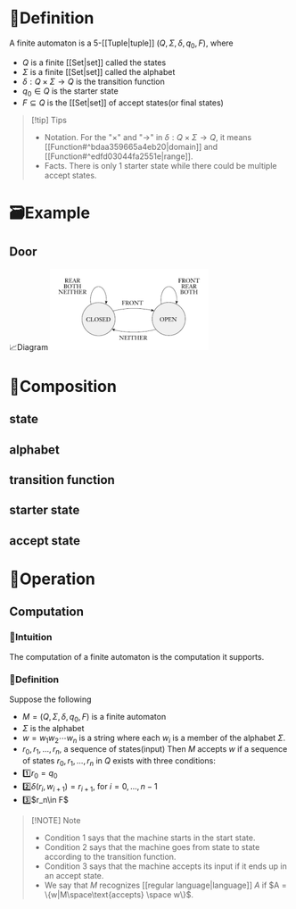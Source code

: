 # 📝Definition
A finite automaton is a 5-[[Tuple|tuple]] ($Q,\Sigma,\delta,q_0,F$), where
- $Q$ is a finite [[Set|set]] called the states
- $\Sigma$ is a finite [[Set|set]] called the alphabet
- $\delta:Q\times\Sigma\rightarrow Q$ is the transition function
- $q_0\in Q$ is the starter state
- $F\subseteq Q$ is the [[Set|set]] of accept states(or final states)

> [!tip] Tips
> - Notation. For the "$\times$" and "$\rightarrow$" in $\delta:Q\times\Sigma\rightarrow Q$, it means [[Function#^bdaa359665a4eb20|domain]] and [[Function#^edfd03044fa2551e|range]].
> - Facts. There is only 1 starter state while there could be multiple accept states.




# 🗃Example
## Door
📈Diagram
![automaton door|300](../assets/automaton_door.png)
# 🧪Composition
## state


## alphabet

## transition function

## starter state

## accept state


# 💫Operation

## Computation
### 🧠Intuition
The computation of a finite automaton is the computation it supports.
### 📝Definition
Suppose the following
- $M = (Q,\Sigma,\delta,q_0,F)$ is a finite automaton
- $\Sigma$ is the alphabet
- $w = w_1w_2\cdots w_n$ is a string where each $w_i$ is a member of the alphabet $\Sigma$.
- $r_0, r_1, . . . , r_n$, a sequence of states(input)
Then $M$ accepts $w$ if a sequence of states $r_0, r_1, . . . , r_n$ in $Q$ exists with three conditions:
- 1️⃣$r_0=q_0$
- 2️⃣$\delta(r_i, w_{i+1})=r_{i+1}$, for $i=0,...,n-1$
- 3️⃣\$r_n\in F$

> [!NOTE] Note
> - Condition 1 says that the machine starts in the start state.
> - Condition 2 says that the machine goes from state to state according to the transition function.
> - Condition 3 says that the machine accepts its input if it ends up in an accept state.
> - We say that $M$ recognizes [[regular language|language]] $A$ if $A = \{w|M\space\text{accepts} \space w\}$.




